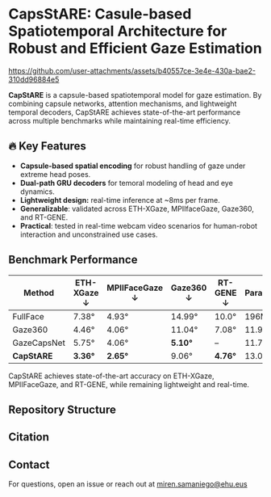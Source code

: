 # CapsStARE: Casule-based Spatiotemporal Architecture for Robust and Efficient Gaze Estimation

https://github.com/user-attachments/assets/b40557ce-3e4e-430a-bae2-310dd96884e5

**CapStARE** is a capsule-based spatiotemporal model for gaze estimation. By combining capsule networks, attention mechanisms, and lightweight temporal decoders, CapStARE achieves state-of-the-art performance across multiple benchmarks while maintaining real-time efficiency. 

## 🔥 Key Features
- **Capsule-based spatial encoding** for robust handling of gaze under extreme head poses.
- **Dual-path GRU decoders** for temoral modeling of head and eye dynamics.
- **Lightweight design:** real-time inference at ~8ms per frame.
- **Generalizable**: validated across ETH-XGaze, MPIIfaceGaze, Gaze360, and RT-GENE.
- **Practical**: tested in real-time webcam video scenarios for human-robot interaction and unconstrained use cases.

## Benchmark Performance

| Method       | ETH-XGaze ↓ | MPIIFaceGaze ↓ | Gaze360 ↓ | RT-GENE ↓ | Params |
| ------------ | ----------- | -------------- | --------- | --------- | ------ |
| FullFace     | 7.38°       | 4.93°          | 14.99°    | 10.0°     | 196M   |
| Gaze360      | 4.46°       | 4.06°          | 11.04°    | 7.08°     | 11.9M  |
| GazeCapsNet  | 5.75°       | 4.06°          | **5.10°** | –         | 11.7M  |
| **CapStARE** | **3.36°**   | **2.65°**      | 9.06°     | **4.76°** | 13.0M  |

CapStARE achieves state-of-the-art accuracy on ETH-XGaze, MPIIFaceGaze, and RT-GENE, while remaining lightweight and real-time.

## Repository Structure

## Citation

## Contact

For questions, open an issue or reach out at miren.samaniego@ehu.eus


